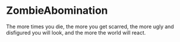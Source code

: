 ZombieAbomination
=================

The more times you die, the more you get scarred, the more ugly and disfigured you will look, and the more the world will react.
